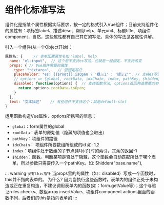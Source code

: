 # 组件化标准写法

组件化是指某个属性根据实际要求，按一定的格式引入Vue组件；目前支持组件化的属性有：项标签label、描述desc、帮助help、单元unit、标题title、项组件component，当然，这些属性都有自己其它的写法，具体的写法见各属性详解。

引入一个组件(从一个Object开始)：
```js
属性名: {     // 表单配置属性名如：label, help
  name: "el-input",  // 这个是不支持es写法，也就是一经固定，不支持改变
  props: { // Vue组件需要的属性
    type: "textarea",   // 值固定写法
    placeholder: "es: {{$root}}.isOpen ? '提示1' : '提示2'", // 支持es写法
    // options => {global, rootData, idxChain, index, pathKey, $hidden}
    disabled: function(options) {  // 支持函数写法, options返回构造需要的参数
      return options.rootData.isOpen;
    }
  },
  text: "文本描述"    // 有些组件不支持这个；就是default-slot
}
```

运用函数构造Vue属性，options所携带的信息：
- `global`：form属性的global
- `rootData`：表单的原始值（隐藏的项值也会取出）
- `pathKey`：项组件的路径
- `idxChain`： 项组件所要数组所组成的id 如: 1,2
- `index`：项组件处于数组的子节点(非孙子)时的索引，其余的返回-1
- `$hidden`：函数。判断某项是否处于隐藏，这个函数会自动匹配所处于哪个表单，所以参数只需要传入一个pathKey。如: $hidden("base.name"), 

::: warning
`没有this指针` 当props里的的属性（如：disabled）写成一个函数时，this并不指向表单的。
为什么? 因为当执行这些函数时，表单内的组件正处于未构造或正在重复构造，不建议调用表单内的函数(如：form.getValue等)；这个与验证rules.checks、数组array.insertValue、项组件component.actions里面的函数不同，后者们的this是指向表单的
:::


